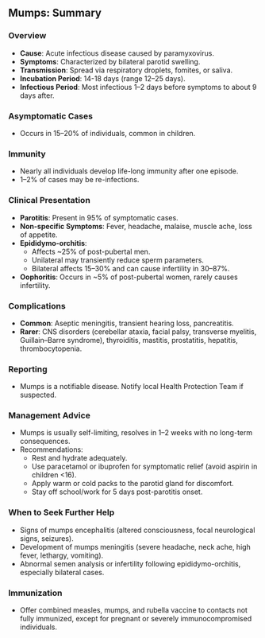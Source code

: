 ## Mumps: Summary

### Overview
- **Cause**: Acute infectious disease caused by paramyxovirus.
- **Symptoms**: Characterized by bilateral parotid swelling.
- **Transmission**: Spread via respiratory droplets, fomites, or saliva.
- **Incubation Period**: 14-18 days (range 12–25 days).
- **Infectious Period**: Most infectious 1–2 days before symptoms to about 9 days after.

### Asymptomatic Cases
- Occurs in 15–20% of individuals, common in children.

### Immunity
- Nearly all individuals develop life-long immunity after one episode.
- 1–2% of cases may be re-infections.

### Clinical Presentation
- **Parotitis**: Present in 95% of symptomatic cases.
- **Non-specific Symptoms**: Fever, headache, malaise, muscle ache, loss of appetite.
- **Epididymo-orchitis**: 
  - Affects ~25% of post-pubertal men.
  - Unilateral may transiently reduce sperm parameters.
  - Bilateral affects 15–30% and can cause infertility in 30–87%.
- **Oophoritis**: Occurs in ~5% of post-pubertal women, rarely causes infertility.

### Complications
- **Common**: Aseptic meningitis, transient hearing loss, pancreatitis.
- **Rarer**: CNS disorders (cerebellar ataxia, facial palsy, transverse myelitis, Guillain–Barre syndrome), thyroiditis, mastitis, prostatitis, hepatitis, thrombocytopenia.

### Reporting
- Mumps is a notifiable disease. Notify local Health Protection Team if suspected.

### Management Advice
- Mumps is usually self-limiting, resolves in 1–2 weeks with no long-term consequences.
- Recommendations:
  - Rest and hydrate adequately.
  - Use paracetamol or ibuprofen for symptomatic relief (avoid aspirin in children <16).
  - Apply warm or cold packs to the parotid gland for discomfort.
  - Stay off school/work for 5 days post-parotitis onset.

### When to Seek Further Help
- Signs of mumps encephalitis (altered consciousness, focal neurological signs, seizures).
- Development of mumps meningitis (severe headache, neck ache, high fever, lethargy, vomiting).
- Abnormal semen analysis or infertility following epididymo-orchitis, especially bilateral cases.

### Immunization
- Offer combined measles, mumps, and rubella vaccine to contacts not fully immunized, except for pregnant or severely immunocompromised individuals.